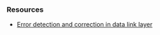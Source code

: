 ### Resources
- [Error detection and correction in data link layer](https://www.tutorialspoint.com/error-detection-and-correction-in-data-link-layer)
